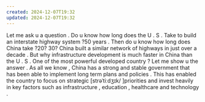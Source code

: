 ```yaml
---
created: 2024-12-07T19:32
updated: 2024-12-07T19:32
---
```

Let me ask u a question . Do u know how long does the U . S . Take to build an interstate highway system ?50 years . Then do u know how long does China take ?20? 30? China built a similar network of highways in just over a decade . But why infrastructure development is much faster in China than the U . S . One of the most powerful developed country ? Let me show u the answer .
 As all we know , China has a strong and stable government that has been able to implement long term plans and policies . This has enabled the country to focus on strategic [strəˈtiːdʒɪk/ ]priorities and invest heavily in key factors such as infrastructure , education , healthcare and technology .